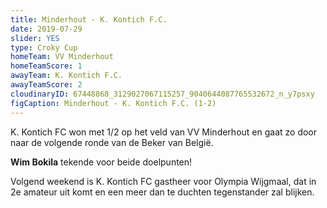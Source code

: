 ```yaml
---
title: Minderhout - K. Kontich F.C.
date: 2019-07-29
slider: YES
type: Croky Cup
homeTeam: VV Minderhout
homeTeamScore: 1
awayTeam: K. Kontich F.C.
awayTeamScore: 2
cloudinaryID: 67448868_3129027067115257_9040644087765532672_n_y7psxy
figCaption: Minderhout - K. Kontich F.C. (1-2)
---
```

K. Kontich FC won met 1/2 op het veld van VV Minderhout en gaat zo door naar de volgende ronde van de Beker van België.

**Wim Bokila** tekende voor beide doelpunten! 

Volgend weekend is K. Kontich FC gastheer voor Olympia Wijgmaal, dat in 2e amateur uit komt en een meer dan te duchten tegenstander zal blijken.
